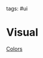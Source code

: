tags: #ui

Visual
======

[Colors]

  [Colors]: https://github.com/sw-yx/spark-joy/blob/master/README.md#colors
